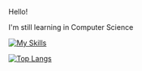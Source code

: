 Hello!

I'm still learning in Computer Science

[![My Skills](https://skillicons.dev/icons?i=py,java&theme=light&perline=3)](https://skillicons.dev)

[![Top Langs](https://github-readme-stats.vercel.app/api/top-langs/?username=raahyama)](https://github.com/raahyama/github-readme-stats)

<!---
RaAhYaMa/RaAhYaMa is a ✨ special ✨ repository because its `README.md` (this file) appears on your GitHub profile.
You can click the Preview link to take a look at your changes.
--->
